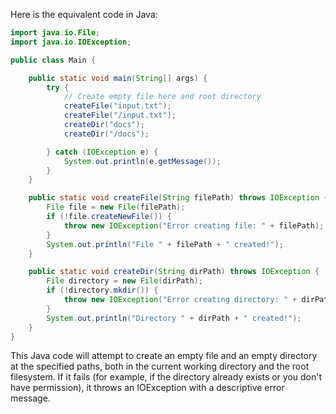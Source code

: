 Here is the equivalent code in Java:

```java
import java.io.File;
import java.io.IOException;

public class Main {

    public static void main(String[] args) {
        try {
            // Create empty file here and root directory
            createFile("input.txt");
            createFile("/input.txt");
            createDir("docs");
            createDir("/docs");

        } catch (IOException e) {
            System.out.println(e.getMessage());
        }
    }

    public static void createFile(String filePath) throws IOException {
        File file = new File(filePath);
        if (!file.createNewFile()) {
            throw new IOException("Error creating file: " + filePath);
        }
        System.out.println("File " + filePath + " created!");
    }

    public static void createDir(String dirPath) throws IOException {
        File directory = new File(dirPath);
        if (!directory.mkdir()) {
            throw new IOException("Error creating directory: " + dirPath);
        }
        System.out.println("Directory " + dirPath + " created!");
    }
}
```

This Java code will attempt to create an empty file and an empty directory at the specified paths, both in the current working directory and the root filesystem. If it fails (for example, if the directory already exists or you don't have permission), it throws an IOException with a descriptive error message.

